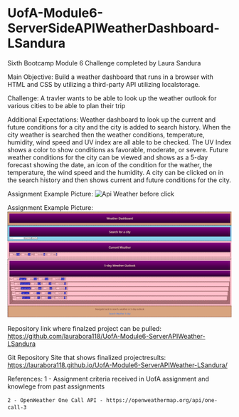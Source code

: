 # UofA-Module6-ServerSideAPIWeatherDashboard-LSandura
Sixth Bootcamp Module 6 Challenge completed by Laura Sandura

Main Objective: 
Build a weather dashboard that runs in a browser with HTML and CSS by utilizing a third-party API utilizing localstorage.

Challenge: 
A travler wants to be able to look up the weather outlook for various cities to be able to plan their trip


Additional Expectations:
Weather dashboard to look up the current and future conditions for a city and the city is added to search history. When the city weather is searched then the weather conditions, temperature, humidity, wind speed and UV index are all able to be checked.
The UV Index shows a color to show conditions as favorable, moderate, or severe. Future weather conditions for the city can be viewed and shows as a 5-day forecast showing the date, an icon of the condition for the wather, the temperature, the wind speed and the humidity. A city can be clicked on in the search history and then shows current and future conditions for the city.
 
Assignment Example Picture:
    ![Api Weather before click](./assets/images/website1.jpgwebsite2.jpg)

Assignment Example Picture:
    ![Api Weather after click](./assets/images/website2.jpg)

Repository link where finalzed project can be pulled:
    https://github.com/laurabora118/UofA-Module6-ServerAPIWeather-LSandura

Git Repository Site that shows finalized projectresults:
    https://laurabora118.github.io/UofA-Module6-ServerAPIWeather-LSandura/
    
References:
    1 - Assignment criteria received in UofA assignment and knowlege from past assignments

    2 - OpenWeather One Call API - https://openweathermap.org/api/one-call-3

